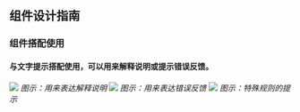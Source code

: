 ## 组件设计指南


### 组件搭配使用



#### 与文字提示搭配使用，可以用来解释说明或提示错误反馈。


<img src="https://oteam-tdesign-1258344706.cos.ap-guangzhou.myqcloud.com/site/design/%E8%BE%93%E5%85%A5%E6%A1%86%201.png"/>
<em>图示：用来表达解释说明</em>


<img src="https://oteam-tdesign-1258344706.cos.ap-guangzhou.myqcloud.com/site/design/%E8%BE%93%E5%85%A5%E6%A1%86%202.png"/>
<em>图示：用来表达错误反馈</em>



<img src="https://oteam-tdesign-1258344706.cos.ap-guangzhou.myqcloud.com/site/design/%E8%BE%93%E5%85%A5%E6%A1%86%203.png"/>
<em>图示：特殊规则的提示</em>







